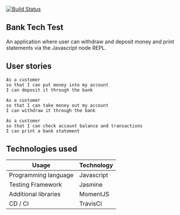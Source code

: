 [![Build Status](https://travis-ci.com/JYip93/bank_tech_test.svg?branch=master)](https://travis-ci.com/JYip93/bank_tech_test)

## Bank Tech Test

An application where user can withdraw and deposit money and print statements via the Javascript node REPL.

## User stories
```
As a customer
so that I can put money into my account
I can deposit it through the bank
```

```
As a customer
so that I can take money out my account
I can withdraw it through the bank
```

```
As a customer
so that I can check account balance and transactions
I can print a bank statement
```


## Technologies used 

| Usage | Technology |
|----------------------|------------|
| Programming language | Javascript |
| Testing Framework    | Jasmine    |
| Additional libraries | MomentJS   |
| CD / CI              | TravisCI   |